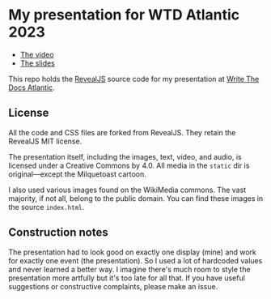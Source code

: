 # My presentation for WTD Atlantic 2023

- [The video](https://www.youtube.com/watch?v=m5OxGst2sks)
- [The slides](https://mattdodsonenglish.github.io/WTD-Atlantic-presentation-2023/)

This repo holds the [RevealJS](https://revealjs) source code for my presentation at [Write The Docs Atlantic](https://www.writethedocs.org/conf/atlantic/2023/).

## License

All the code and CSS files are forked from RevealJS. They retain the RevealJS MIT license.

The presentation itself, including the images, text, video, and audio, is licensed under a Creative Commons by 4.0.
All media in the `static` dir is original&mdash;except the Milquetoast cartoon.

I also used various images found on the WikiMedia commons. The vast majority, if not all, belong to the public domain. You can find these images in the source `index.html`.

## Construction notes

The presentation had to look good on exactly one display (mine) and work for exactly one event (the presentation). So I used a lot of hardcoded values and never learned a better way. I imagine there's much room to style the presentation more artfully but it's too late for all that. If you have useful suggestions or constructive complaints, please make an issue.
